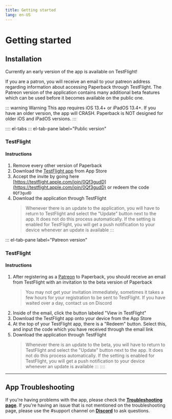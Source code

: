 ```yaml
---
title: Getting started
lang: en-US
---
```


# Getting started

## Installation
Currently an early version of the app is available on TestFlight!

If you are a patron, you will receive an email to your patreon address regarding information about accessing Paperback through TestFlight. The Patreon version of the application contains many additional beta features which can be used before it becomes available on the public one.

::: warning Warning
This app requires iOS 13.4+ or iPadOS 13.4+. If you have an older version, the app will CRASH. Paperback is NOT designed for older iOS and iPadOS versions.
:::

:::: el-tabs
::: el-tab-pane label="Public version"
### TestFlight
#### Instructions
1. Remove every other version of Paperback
1. Download the [TestFlight app](https://apps.apple.com/fr/app/testflight/id899247664) from App Store
1. Accept the invite by going here [https://testflight.apple.com/join/0Qf3gudD](https://testflight.apple.com/join/0Qf3gudD) or redeem the code `0Qf3gudD`
1. Download the application through TestFlight
   > Whenever there is an update to the application, you will have to return to TestFlight and select the "Update" button next to the app. It does not do this process automatically. If the setting is enabled for TestFlight, you will get a push notification to your device whenever an update is available
:::

::: el-tab-pane label="Patreon version"
### TestFlight
#### Instructions
1. After registering as a [Patreon](https://www.patreon.com/FaizanDurrani) to Paperback, you should receive an email from TestFlight with an invitation to the beta version of Paperback
   > You may not get your invitation immediately, sometimes it takes a few hours for your registration to be sent to TestFlight. If you have waited over a day, contact us on Discord
1. Inside of the email, click the button labeled "View in TestFlight"
1. Download the TestFlight app onto your device from the App Store
1. At the top of your TestFlight app, there is a "Redeem" button. Select this, and input the code which you have received through the email link
1. Download the application through TestFlight
   > Whenever there is an update to the beta, you will have to return to TestFlight and select the "Update" button next to the app. It does not do this process automatically. If the setting is enabled for TestFlight, you will get a push notification to your device whenever an update is available
:::
::::

---

## App Troubleshooting
If you're having problems with the app, please check the **[Troubleshooting page](/help/faq/#troubleshooting)**. If you're having an issue that is not mentioned on the troubleshooting page, please use the #support channel on **[Discord](https://discord.gg/Ny83JV3)** to ask questions.
